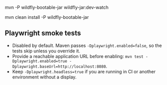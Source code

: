 mvn -P wildfly-bootable-jar wildfly-jar:dev-watch

mvn clean install -P wildfly-bootable-jar

## Playwright smoke tests
- Disabled by default. Maven passes `-Dplaywright.enabled=false`, so the tests skip unless you override it.
- Provide a reachable application URL before enabling: `mvn test -Dplaywright.enabled=true -Dplaywright.baseUrl=http://localhost:8080`.
- Keep `-Dplaywright.headless=true` if you are running in CI or another environment without a display.
